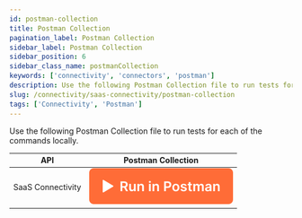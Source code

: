 ```yaml
---
id: postman-collection
title: Postman Collection
pagination_label: Postman Collection
sidebar_label: Postman Collection
sidebar_position: 6
sidebar_class_name: postmanCollection
keywords: ['connectivity', 'connectors', 'postman']
description: Use the following Postman Collection file to run tests for each of the commands locally.
slug: /connectivity/saas-connectivity/postman-collection
tags: ['Connectivity', 'Postman']
---
```


Use the following Postman Collection file to run tests for each of the commands locally.

| API | Postman Collection |
| --- | --- |
| SaaS Connectivity | [![Run in Postman](./img/button.svg)](https://god.gw.postman.com/run-collection/23226990-a0b5c429-d8dd-4fe2-a4a2-eb7ff85322ef?action=collection%2Ffork&collection-url=entityId%3D23226990-a0b5c429-d8dd-4fe2-a4a2-eb7ff85322ef%26entityType%3Dcollection%26workspaceId%3D80af54be-a333-4712-af5e-41aa9eccbdd0) |
